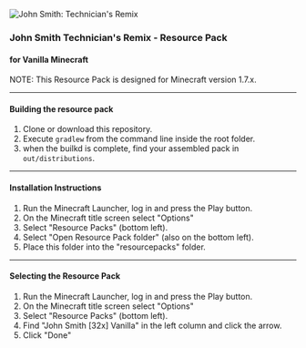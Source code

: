 ![John Smith: Technician's Remix](pack.png)

### John Smith Technician's Remix - Resource Pack

#### for Vanilla Minecraft

NOTE: This Resource Pack is designed for Minecraft version 1.7.x.

---

#### Building the resource pack

1) Clone or download this repository.
2) Execute `gradlew` from the command line inside the root folder.
3) when the builkd is complete, find your assembled pack in `out/distributions`.

---

#### Installation Instructions

1. Run the Minecraft Launcher, log in and press the Play button.
2. On the Minecraft title screen select "Options"
3. Select "Resource Packs" (bottom left).
4. Select "Open Resource Pack folder" (also on the bottom left).
5. Place this folder into the "resourcepacks" folder.

---

#### Selecting the Resource Pack

1. Run the Minecraft Launcher, log in and press the Play button.
2. On the Minecraft title screen select "Options"
3. Select "Resource Packs" (bottom left).
4. Find "John Smith [32x] Vanilla" in the left column and click the arrow.
5. Click "Done"
